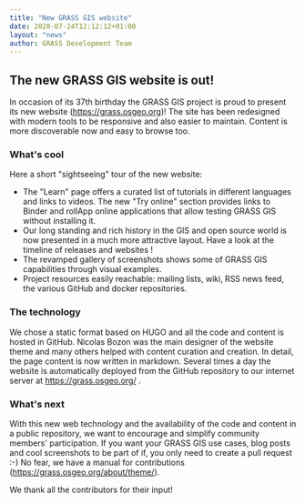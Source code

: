 ```yaml
---
title: "New GRASS GIS website"
date: 2020-07-24T12:12:12+01:00
layout: "news"
author: GRASS Development Team
---
```


## The new GRASS GIS website is out!

In occasion of its 37th birthday the GRASS GIS project is proud to present its new website (https://grass.osgeo.org)! The site has been redesigned with modern tools to be responsive and also easier to maintain. Content is more discoverable now and easy to browse too.

### What's cool
Here a short "sightseeing" tour of the new website:
- The "Learn" page offers a curated list of tutorials in different languages and links to videos. The new "Try online" section provides links to Binder and rollApp online applications that allow testing GRASS GIS without installing it.
- Our long standing and rich history in the GIS and open source world is now presented in a much more attractive layout. Have a look at the timeline of releases and websites !
- The revamped gallery of screenshots shows some of GRASS GIS capabilities through visual examples.
- Project resources easily reachable: mailing lists, wiki, RSS news feed, the various GitHub and docker repositories.

### The technology
We chose a static format based on HUGO and all the code and content is hosted in GitHub. Nicolas Bozon was the main designer of the website theme and many others helped with content curation and creation. In detail, the page content is now written in markdown. Several times a day the website is automatically deployed from the GitHub repository to our internet server at https://grass.osgeo.org/ .

### What's next
With this new web technology and the availability of the code and content in a public repository, we want to encourage and simplify community members' participation. If you want your GRASS GIS use cases, blog posts and cool screenshots to be part of if, you only need to create a pull request :-) No fear, we have a manual for contributions (https://grass.osgeo.org/about/theme/).

We thank all the contributors for their input!
